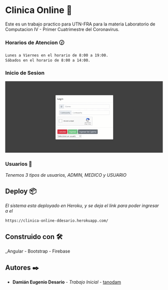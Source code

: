 
# **Clinica Online** 🚀

Este es un trabajo practico para UTN-FRA para la materia Laboratorio de Computacion IV - Primer Cuatrimestre del Coronavirus.

### Horarios de Atencion 🕜

```
Lunes a Viernes en el horario de 8:00 a 19:00.
Sábados en el horario de 8:00 a 14:00.
```
### Inicio de Sesion
![principal](https://github.com/tanodam/TP2_ClinicaOnline_LABIV/blob/master/img/login.gif)
### Usuarios 🔧

_Tenemos 3 tipos de usuarios, ADMIN, MEDICO y USUARIO_

## Deploy 📦

_El sistema esta deployado en Heroku, y se deja el link para poder ingresar a el_
```
https://clinica-online-ddesario.herokuapp.com/
```

## Construido con 🛠️

_Angular - Bootstrap - Firebase

## Autores ✒️

* **Damián Eugenio Desario** - *Trabajo Inicial* - [tanodam](https://github.com/tanodam)
